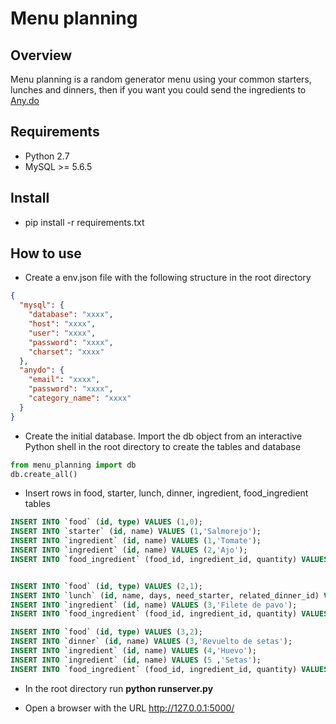 # Menu planning

## Overview
Menu planning is a random generator menu using your common starters, lunches and dinners, then if you want you could send the ingredients to [Any.do](http://es.any.do/) 

## Requirements
* Python 2.7
* MySQL >= 5.6.5

## Install
* pip install -r requirements.txt

## How to use
* Create a env.json file with the following structure in the root directory

```json
{
  "mysql": {
    "database": "xxxx",
    "host": "xxxx",
    "user": "xxxx",
    "password": "xxxx",
    "charset": "xxxx"
  },
  "anydo": {
    "email": "xxxx",
    "password": "xxxx",
    "category_name": "xxxx"
  }
}
```

* Create the initial database. Import the db object from an interactive Python shell in the root directory to create the tables and database

```python
from menu_planning import db
db.create_all()
```

* Insert rows in food, starter, lunch, dinner, ingredient, food_ingredient tables

```sql
INSERT INTO `food` (id, type) VALUES (1,0);
INSERT INTO `starter` (id, name) VALUES (1,'Salmorejo');
INSERT INTO `ingredient` (id, name) VALUES (1,'Tomate');
INSERT INTO `ingredient` (id, name) VALUES (2,'Ajo');
INSERT INTO `food_ingredient` (food_id, ingredient_id, quantity) VALUES (1,1,5),(1,2,1);


INSERT INTO `food` (id, type) VALUES (2,1);
INSERT INTO `lunch` (id, name, days, need_starter, related_dinner_id) VALUES (2,'Filetes de pavo',1,1,NULL);
INSERT INTO `ingredient` (id, name) VALUES (3,'Filete de pavo');
INSERT INTO `food_ingredient` (food_id, ingredient_id, quantity) VALUES (2,3,5);

INSERT INTO `food` (id, type) VALUES (3,2);
INSERT INTO `dinner` (id, name) VALUES (3,'Revuelto de setas');
INSERT INTO `ingredient` (id, name) VALUES (4,'Huevo');
INSERT INTO `ingredient` (id, name) VALUES (5 ,'Setas');
INSERT INTO `food_ingredient` (food_id, ingredient_id, quantity) VALUES (3,4,2),(3,5,NULL);
```

* In the root directory run **python runserver.py**

* Open a browser with the URL http://127.0.0.1:5000/
